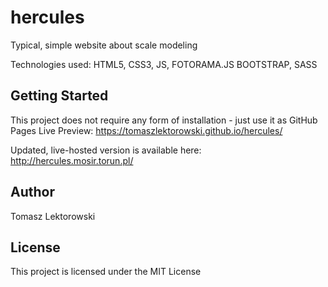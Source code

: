 # hercules

Typical, simple website about scale modeling

Technologies used:
HTML5,
CSS3,
JS,
FOTORAMA.JS
BOOTSTRAP,
SASS


## Getting Started

This project does not require any form of installation - just use it as GitHub Pages Live Preview: 
https://tomaszlektorowski.github.io/hercules/

Updated, live-hosted version is available here: http://hercules.mosir.torun.pl/


## Author

Tomasz Lektorowski


## License

This project is licensed under the MIT License
